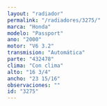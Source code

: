 ```yaml
---
layout: "radiador"
permalink: "/radiadores/3275/"
marca: "Honda"
modelo: "Passport"
ano: "2000"
motor: "V6 3.2"
transmision: "Automática"
parte: "432478"
clima: "Con clima"
alto: "16 3/4"
ancho: "23 15/16"
observaciones: ""
id: "3275"
---
```


